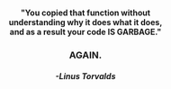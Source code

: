 <div align="center">
<h4>"You copied that function without<br>understanding why it does what it does,<br>and as a result your code IS GARBAGE."</h4>

<h3>AGAIN.</h3>

<h5>-Linus Torvalds</h5>
</div>
